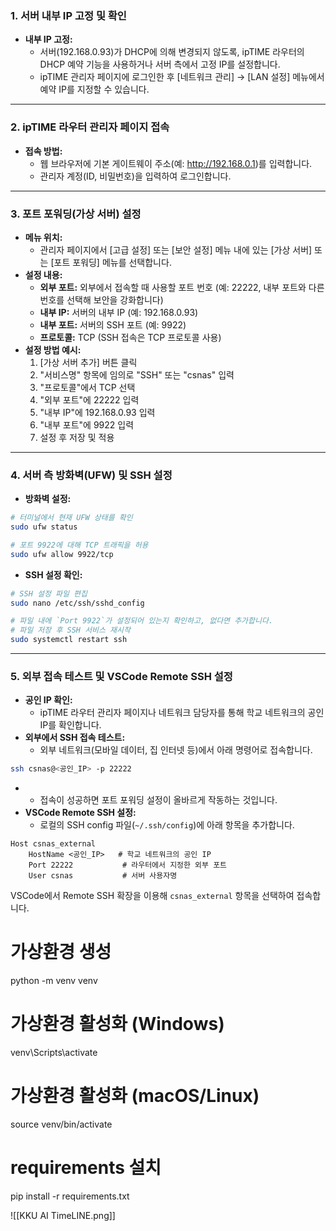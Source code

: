 ### 1. 서버 내부 IP 고정 및 확인
- **내부 IP 고정:**
    - 서버(192.168.0.93)가 DHCP에 의해 변경되지 않도록, ipTIME 라우터의 DHCP 예약 기능을 사용하거나 서버 측에서 고정 IP를 설정합니다.
    - ipTIME 관리자 페이지에 로그인한 후 [네트워크 관리] → [LAN 설정] 메뉴에서 예약 IP를 지정할 수 있습니다.

---
### 2. ipTIME 라우터 관리자 페이지 접속

- **접속 방법:**
    - 웹 브라우저에 기본 게이트웨이 주소(예: http://192.168.0.1)를 입력합니다.
    - 관리자 계정(ID, 비밀번호)을 입력하여 로그인합니다.

---
### 3. 포트 포워딩(가상 서버) 설정

- **메뉴 위치:**
    - 관리자 페이지에서 [고급 설정] 또는 [보안 설정] 메뉴 내에 있는 [가상 서버] 또는 [포트 포워딩] 메뉴를 선택합니다.
- **설정 내용:**
    - **외부 포트:** 외부에서 접속할 때 사용할 포트 번호 (예: 22222, 내부 포트와 다른 번호를 선택해 보안을 강화합니다)
    - **내부 IP:** 서버의 내부 IP (예: 192.168.0.93)
    - **내부 포트:** 서버의 SSH 포트 (예: 9922)
    - **프로토콜:** TCP (SSH 접속은 TCP 프로토콜 사용)
- **설정 방법 예시:**
    1. [가상 서버 추가] 버튼 클릭
    2. "서비스명" 항목에 임의로 "SSH" 또는 "csnas" 입력
    3. "프로토콜"에서 TCP 선택
    4. "외부 포트"에 22222 입력
    5. "내부 IP"에 192.168.0.93 입력
    6. "내부 포트"에 9922 입력
    7. 설정 후 저장 및 적용

---
### 4. 서버 측 방화벽(UFW) 및 SSH 설정

- **방화벽 설정:**
```bash
# 터미널에서 현재 UFW 상태를 확인
sudo ufw status

# 포트 9922에 대해 TCP 트래픽을 허용
sudo ufw allow 9922/tcp
```
- **SSH 설정 확인:**
```bash
# SSH 설정 파일 편집
sudo nano /etc/ssh/sshd_config

# 파일 내에 `Port 9922`가 설정되어 있는지 확인하고, 없다면 추가합니다.
# 파일 저장 후 SSH 서비스 재시작
sudo systemctl restart ssh
```

---
### 5. 외부 접속 테스트 및 VSCode Remote SSH 설정

- **공인 IP 확인:**
    - ipTIME 라우터 관리자 페이지나 네트워크 담당자를 통해 학교 네트워크의 공인 IP를 확인합니다.
- **외부에서 SSH 접속 테스트:**
    - 외부 네트워크(모바일 데이터, 집 인터넷 등)에서 아래 명령어로 접속합니다.
```bash
ssh csnas@<공인_IP> -p 22222
```
- - 접속이 성공하면 포트 포워딩 설정이 올바르게 작동하는 것입니다.
- **VSCode Remote SSH 설정:**
    - 로컬의 SSH config 파일(`~/.ssh/config`)에 아래 항목을 추가합니다.
```config
Host csnas_external
    HostName <공인_IP>   # 학교 네트워크의 공인 IP
    Port 22222           # 라우터에서 지정한 외부 포트
    User csnas           # 서버 사용자명

```
VSCode에서 Remote SSH 확장을 이용해 `csnas_external` 항목을 선택하여 접속합니다.


# 가상환경 생성
python -m venv venv

# 가상환경 활성화 (Windows)
venv\Scripts\activate

# 가상환경 활성화 (macOS/Linux)
source venv/bin/activate

# requirements 설치
pip install -r requirements.txt

![[KKU AI TimeLINE.png]]
